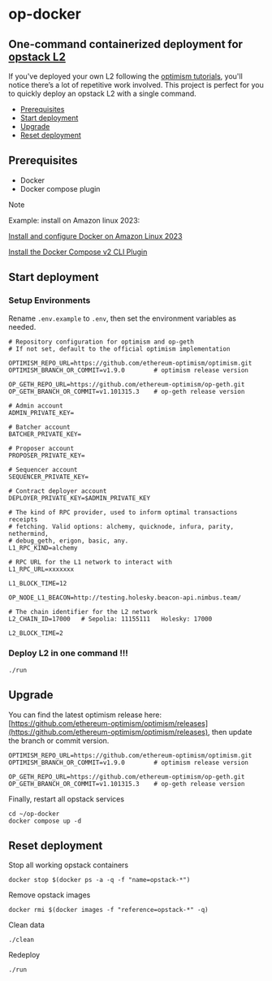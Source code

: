 # op-docker
## One-command containerized deployment for [opstack L2]("https://github.com/ethereum-optimism/optimism")

If you've deployed your own L2 following the [optimism tutorials](https://docs.optimism.io/builders/chain-operators/tutorials/create-l2-rollup), you'll notice there’s a lot of repetitive work involved. This project is perfect for you to quickly deploy an opstack L2 with a single command.

- [Prerequisites](#prerequisites)
- [Start deployment](#start-deployment)
- [Upgrade](#upgrade)
- [Reset deployment](#reset-deployment)

## Prerequisites

- Docker
- Docker compose plugin

> [!NOTE]
> Example: install on Amazon linux 2023:
>
> [Install and configure Docker on Amazon Linux 2023](https://gist.github.com/thimslugga/36019e15b2a47a48c495b661d18faa6d#install-and-configure-docker-on-amazon-linux-2023)
>
> [Install the Docker Compose v2 CLI Plugin](https://gist.github.com/thimslugga/36019e15b2a47a48c495b661d18faa6d#install-the-docker-compose-v2-cli-plugin)

## Start deployment

### Setup Environments

Rename `.env.example` to `.env`, then set the environment variables as needed.

```shell
# Repository configuration for optimism and op-geth
# If not set, default to the official optimism implementation

OPTIMISM_REPO_URL=https://github.com/ethereum-optimism/optimism.git
OPTIMISM_BRANCH_OR_COMMIT=v1.9.0        # optimism release version

OP_GETH_REPO_URL=https://github.com/ethereum-optimism/op-geth.git
OP_GETH_BRANCH_OR_COMMIT=v1.101315.3    # op-geth release version

# Admin account
ADMIN_PRIVATE_KEY=

# Batcher account
BATCHER_PRIVATE_KEY=

# Proposer account
PROPOSER_PRIVATE_KEY=

# Sequencer account
SEQUENCER_PRIVATE_KEY=

# Contract deployer account
DEPLOYER_PRIVATE_KEY=$ADMIN_PRIVATE_KEY

# The kind of RPC provider, used to inform optimal transactions receipts
# fetching. Valid options: alchemy, quicknode, infura, parity, nethermind,
# debug_geth, erigon, basic, any.
L1_RPC_KIND=alchemy

# RPC URL for the L1 network to interact with
L1_RPC_URL=xxxxxxx

L1_BLOCK_TIME=12

OP_NODE_L1_BEACON=http://testing.holesky.beacon-api.nimbus.team/

# The chain identifier for the L2 network
L2_CHAIN_ID=17000   # Sepolia: 11155111   Holesky: 17000

L2_BLOCK_TIME=2

```

### Deploy L2 in one command !!!

```shell
./run
```

## Upgrade

You can find the latest optimism release here: [https://github.com/ethereum-optimism/optimism/releases](https://github.com/ethereum-optimism/optimism/releases), then update the branch or commit version.

```shell
OPTIMISM_REPO_URL=https://github.com/ethereum-optimism/optimism.git
OPTIMISM_BRANCH_OR_COMMIT=v1.9.0        # optimism release version

OP_GETH_REPO_URL=https://github.com/ethereum-optimism/op-geth.git
OP_GETH_BRANCH_OR_COMMIT=v1.101315.3    # op-geth release version
```

Finally, restart all opstack services

```shell
cd ~/op-docker
docker compose up -d
```

## Reset deployment

Stop all working opstack containers

```shell
docker stop $(docker ps -a -q -f "name=opstack-*")
```

Remove opstack images

```shell
docker rmi $(docker images -f "reference=opstack-*" -q)
```

Clean data

```shell
./clean
```

Redeploy

```shell
./run
```
